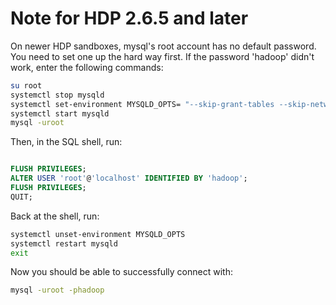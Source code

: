 # Note for HDP 2.6.5 and later

On newer HDP sandboxes, mysql's root account has no default password. You need to set one up the hard way first. If the password 'hadoop' didn't work, enter the following commands:

```sh
su root
systemctl stop mysqld
systemctl set-environment MYSQLD_OPTS= "--skip-grant-tables --skip-networking"
systemctl start mysqld
mysql -uroot
```

Then, in the SQL shell, run:

```sql

FLUSH PRIVILEGES;
ALTER USER 'root'@'localhost' IDENTIFIED BY 'hadoop';
FLUSH PRIVILEGES;
QUIT;
```

Back at the shell, run:

```sh
systemctl unset-environment MYSQLD_OPTS
systemctl restart mysqld
exit
```

Now you should be able to successfully connect with:

```sh
mysql -uroot -phadoop
```
